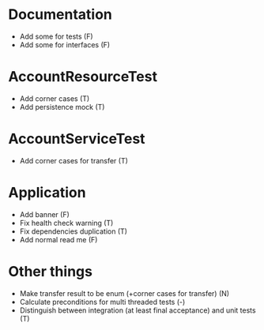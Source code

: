 # Documentation
* Add some for tests (F)
* Add some for interfaces (F)

# AccountResourceTest
* Add corner cases (T)
* Add persistence mock (T)

# AccountServiceTest
* Add corner cases for transfer (T)

# Application
* Add banner (F)
* Fix health check warning (T)
* Fix dependencies duplication (T)
* Add normal read me (F)

# Other things
* Make transfer result to be enum (+corner cases for transfer) (N)
* Calculate preconditions for multi threaded tests (-)
* Distinguish between integration (at least final acceptance) and unit tests (T)